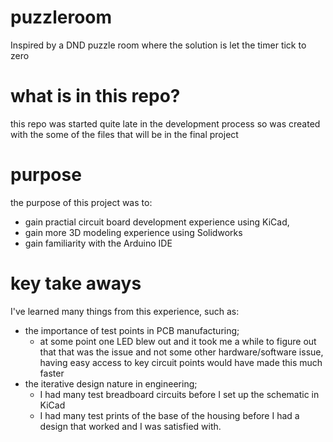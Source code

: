 # puzzleroom
Inspired by a DND puzzle room where the solution is let the timer tick to zero

# what is in this repo?
this repo was started quite late in the development process so was created with the some of the files that will be in the final project

# purpose 
the purpose of this project was to:
- gain practial circuit board development experience using KiCad,
- gain more 3D modeling experience using Solidworks
- gain familiarity with the Arduino IDE

# key take aways
I've learned many things from this experience, such as:
- the importance of test points in PCB manufacturing;
  - at some point one LED blew out and it took me a while to figure out that that was the issue and not some other hardware/software issue, having easy access to key circuit points would have made this much faster
- the iterative design nature in engineering;
  - I had many test breadboard circuits before I set up the schematic in KiCad
  - I had many test prints of the base of the housing before I had a design that worked and I was satisfied with.
